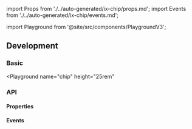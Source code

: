 import Props from './../auto-generated/ix-chip/props.md';
import Events from './../auto-generated/ix-chip/events.md';

import Playground from '@site/src/components/PlaygroundV3';

## Development

### Basic

<Playground
name="chip"
height="25rem"

> </Playground>

### API

#### Properties

<Props />

#### Events

<Events />
